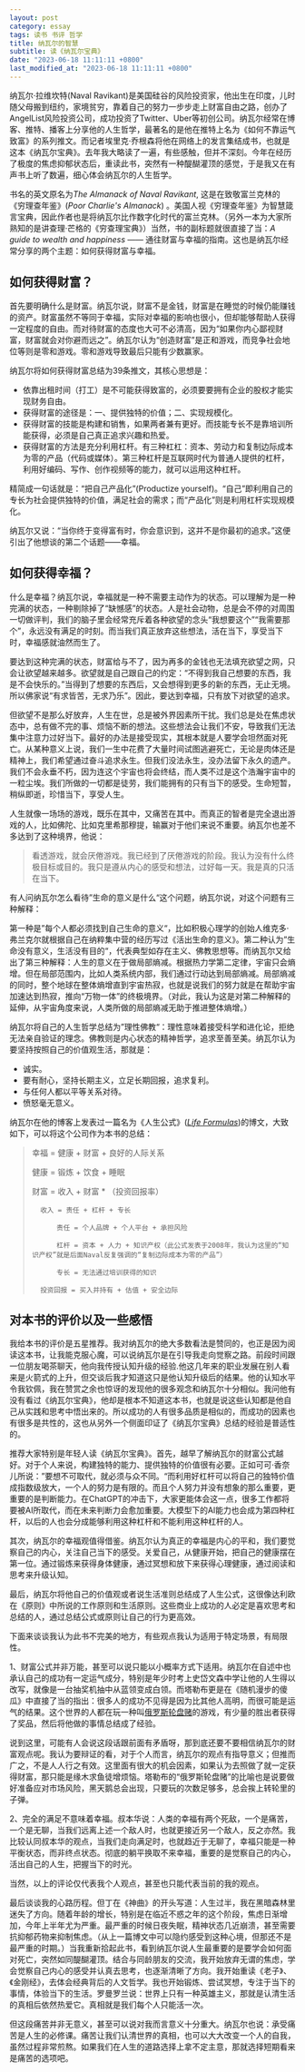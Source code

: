 ```yaml
---
layout: post
category: essay
tags: 读书 书评 哲学
title: 纳瓦尔的智慧
subtitle: 读《纳瓦尔宝典》
date: "2023-06-18 11:11:11 +0800"
last_modified_at: "2023-06-18 11:11:11 +0800"
---
```


纳瓦尔·拉维坎特(Naval Ravikant)是美国硅谷的风险投资家，他出生在印度，儿时随父母搬到纽约，家境贫穷，靠着自己的努力一步步走上财富自由之路，创办了AngelList风险投资公司，成功投资了Twitter、Uber等初创公司。纳瓦尔经常在博客、推特、播客上分享他的人生哲学，最著名的是他在推特上名为《如何不靠运气致富》的系列推文。而记者埃里克·乔根森将他在网络上的发言集结成书，也就是这本《纳瓦尔宝典》。去年我大略读了一遍，有些感触，但并不深刻。今年在经历了极度的焦虑抑郁状态后，重读此书，突然有一种醍醐灌顶的感觉，于是我又在有声书上听了数遍，细心体会纳瓦尔的人生哲学。

书名的英文原名为*The Almanack of Naval Ravikant*, 这是在致敬富兰克林的《穷理查年鉴》(*Poor Charlie's Almanack*) 。美国人视《穷理查年鉴》为智慧箴言宝典，因此作者也是将纳瓦尔比作数字化时代的富兰克林。（另外一本为大家所熟知的是讲查理·芒格的《穷查理宝典》）当然，书的副标题就很直接了当：*A guide to wealth and happiness ——* 通往财富与幸福的指南。这也是纳瓦尔经常分享的两个主题：如何获得财富与幸福。

## 如何获得财富？

首先要明确什么是财富。纳瓦尔说，财富不是金钱，财富是在睡觉的时候仍能赚钱的资产。财富虽然不等同于幸福，实际对幸福的影响也很小，但却能够帮助人获得一定程度的自由。而对待财富的态度也大可不必清高，因为“如果你内心鄙视财富，财富就会对你避而远之”。纳瓦尔认为“创造财富”是正和游戏，而竞争社会地位等则是零和游戏。零和游戏导致最后只能有少数赢家。

纳瓦尔将如何获得财富总结为39条推文，其核心思想是：

- 依靠出租时间（打工）是不可能获得致富的，必须要要拥有企业的股权才能实现财务自由。
- 获得财富的途径是：一、提供独特的价值；二、实现规模化。
- 获得财富的技能是构建和销售，如果两者兼有更好。而技能专长不是靠培训所能获得，必须是自己真正追求兴趣和热爱。
- 获得财富的方法是充分利用杠杆。有三种杠杠：资本、劳动力和复制边际成本为零的产品（代码或媒体）。第三种杠杆是互联网时代为普通人提供的杠杆，利用好编码、写作、创作视频等的能力，就可以运用这种杠杆。

精简成一句话就是：“把自己产品化”(Productize yourself)。“自己”即利用自己的专长为社会提供独特的价值，满足社会的需求；而“产品化”则是利用杠杆实现规模化。

纳瓦尔又说：“当你终于变得富有时，你会意识到，这并不是你最初的追求。”这便引出了他想谈的第二个话题——幸福。

## 如何获得幸福？

什么是幸福？纳瓦尔说，幸福就是一种不需要主动作为的状态。可以理解为是一种完满的状态，一种剔除掉了“缺憾感”的状态。人是社会动物，总是会不停的对周围一切做评判，我们的脑子里会经常充斥着各种欲望的念头“我想要这个”“我需要那个”，永远没有满足的时刻。而当我们真正放弃这些想法，活在当下，享受当下时，幸福感就油然而生了。

要达到这种完满的状态，财富给与不了，因为再多的金钱也无法填充欲望之网，只会让欲望越来越多。欲望就是自己跟自己的约定：“不得到我自己想要的东西，我是不会快乐的。”当得到了想要的东西后，又会想得到更多的新的东西，无止无境。所以佛家说“有求皆苦，无求乃乐”。因此，要达到幸福，只有放下对欲望的追求。

但欲望不是那么好放弃，人生在世，总是被外界因素所干扰。我们总是处在焦虑状态中，总有做不完的事、烦恼不断的想法。这些想法会让我们不安，导致我们无法集中注意力过好当下。最好的办法是接受现实，其根本就是人要学会坦然面对死亡。从某种意义上说，我们一生中花费了大量时间试图逃避死亡，无论是肉体还是精神上，我们希望通过奋斗追求永生。但我们没法永生，没办法留下永久的遗产。我们不会永垂不朽，因为连这个宇宙也将会终结，而人类不过是这个浩瀚宇宙中的一粒尘埃。我们所做的一切都是徒劳，我们能拥有的只有当下的感受。生命短暂，稍纵即逝，珍惜当下，享受人生。

人生就像一场场的游戏，既乐在其中，又痛苦在其中。而真正的智者是完全退出游戏的人，比如佛陀、比如克里希那穆提，输赢对于他们来说不重要。纳瓦尔也差不多达到了这种境界，他说：

> 看透游戏，就会厌倦游戏。我已经到了厌倦游戏的阶段。我认为没有什么终极目标或目的。我只是遵从内心的感受和想法，过好每一天。我是真的只活在当下。
> 

有人问纳瓦尔怎么看待”生命的意义是什么“这个问题，纳瓦尔说，对这个问题有三种解释：

第一种是”每个人都必须找到自己生命的意义“，比如积极心理学的创始人维克多·弗兰克尔就根据自己在纳粹集中营的经历写过《活出生命的意义》。第二种认为”生命没有意义，生活没有目的“，代表典型如存在主义、佛教思想等。而纳瓦尔又给出了第三种解释：人生的意义在于做局部熵减。根据热力学第二定律，宇宙只会熵增。但在局部范围内，比如人类系统内部，我们通过行动达到局部熵减。局部熵减的同时，整个地球在整体熵增直到宇宙热寂，也就是说我们的努力就是在帮助宇宙加速达到热寂，推向“万物一体”的终极境界。（对此，我认为这是对第二种解释的延伸，从宇宙角度来说，人类所做的局部熵减无助于推进整体熵增。）

纳瓦尔将自己的人生哲学总结为”理性佛教“：理性意味着接受科学和进化论，拒绝无法亲自验证的理念。佛教则是内心状态的精神哲学，追求至善至美。纳瓦尔认为要坚持按照自己的价值观生活，那就是：

- 诚实。
- 要有耐心，坚持长期主义，立足长期回报，追求复利。
- 与任何人都以平等关系对待。
- 愤怒毫无意义。

纳瓦尔在他的博客上发表过一篇名为《人生公式》([*Life Formulas*](https://nav.al/life-formulas-i))的博文，大致如下，可以将这个公司作为本书的总结：

> 幸福 = 健康 + 财富 + 良好的人际关系
> 
> 
> 	健康 = 锻炼 + 饮食 + 睡眠
> 
> 	财富 = 收入 + 财富 * （投资回报率）
> 
> 		收入 = 责任 + 杠杆 + 专长
> 
> 			责任 = 个人品牌 + 个人平台 + 承担风险
> 
> 			杠杆 = 资本 + 人力 + 知识产权（此公式发表于2008年，我认为这里的“知识产权”就是后面Naval反复强调的“复制边际成本为零的产品”）
> 
> 			专长 = 无法通过培训获得的知识
> 
> 		投资回报 = 买入并持有 + 估值 + 安全边际
>

## 对本书的评价以及一些感悟

我给本书的评价是五星推荐。我对纳瓦尔的绝大多数看法是赞同的，也正是因为阅读这本书，让我能克服心魔，可以说纳瓦尔是在引导我走向觉察之路。前段时间跟一位朋友喝茶聊天，他向我传授认知升级的经验.他这几年来的职业发展在别人看来是火箭式的上升，但交谈后我才知道这只是他认知升级后的结果。他的认知水平令我钦佩，我在赞赏之余也惊讶的发现他的很多观念和纳瓦尔十分相似。我问他有没有看过《纳瓦尔宝典》，他却是根本不知道这本书，也就是说这些认知都是他自己从实践和思考中悟出来的。所以成功的人有很多品质是相似的，而成功的因素也有很多是共性的，这也从另外一个侧面印证了《纳瓦尔宝典》总结的经验是普适性的。

推荐大家特别是年轻人读《纳瓦尔宝典》。首先，越早了解纳瓦尔的财富公式越好。对于个人来说，构建独特的能力、提供独特的价值很有必要。正如可可·香奈儿所说：”要想不可取代，就必须与众不同。“而利用好杠杆可以将自己的独特价值成指数级放大，一个人的努力是有限的。而且个人努力并没有想象的那么重要，更重要的是判断能力。在ChatGPT的冲击下，大家更能体会这一点，很多工作都将要被AI所取代，而在未来判断力会愈加重要。大模型下的AI能力也会成为第四种杠杆，以后的人也会分成能够利用这种杠杆和不能利用这种杠杆的人。

其次，纳瓦尔的幸福观值得借鉴。纳瓦尔认为真正的幸福是内心的平和，我们要觉察自己的内心，关注自己当下的感受。关爱自己，从健康开始，把自己的健康摆在第一位。通过锻炼来获得身体健康，通过冥想和放下来获得心理健康，通过阅读和思考来升级认知。

最后，纳瓦尔将他自己的价值观或者说生活准则总结成了人生公式，这很像达利欧在《原则》中所说的工作原则和生活原则。这些商业上成功的人必定是喜欢思考和总结的人，通过总结公式或原则让自己的行为更高效。

下面来谈谈我认为此书不完美的地方，有些观点我认为适用于特定场景，有局限性。

1、财富公式并非万能，甚至可以说只能以小概率方式下适用。纳瓦尔在自述中也承认自己的成功有一定运气成分，特别是年少时考上史岱文森中学让他的人生得以改写，就像是一台抽奖机抽中从蓝领变成白领。而塔勒布更是在《随机漫步的傻瓜》中直接了当的指出：很多人的成功不见得是因为比其他人高明，而很可能是运气的结果。这个世界的人都在玩一种叫[俄罗斯轮盘赌](https://zh.wikipedia.org/zh-cn/%E4%BF%84%E7%BE%85%E6%96%AF%E8%BC%AA%E7%9B%A4)的游戏，有少量的胜出者获得了奖品，然后将他做的事情总结成了经验。

说到这里，可能有人会说这段话跟前面有矛盾呀，那到底还要不要相信纳瓦尔的财富观点呢。我认为要辩证的看，对于个人而言，纳瓦尔的观点有指导意义；但推而广之，不是人人行之有效。这里面有很大的机会因素，如果认为去照做了就一定获得财富，那只能是缘木求鱼徒增烦恼。塔勒布的“俄罗斯轮盘赌”的比喻也是说要做好准备应对市场风险，黑天鹅总会出现，只要玩的次数足够多，总会挨上转轮里的子弹。

2、完全的满足不意味着幸福。叔本华说：人类的幸福有两个死敌，一个是痛苦，一个是无聊，当我们远离上述一个敌人时，也就更接近另一个敌人，反之亦然。我比较认同叔本华的观点，当我们走向满足时，也就趋近于无聊了，幸福只能是一种平衡状态，而非终点状态。彻底的躺平换取不来幸福，重要的是觉察自己的内心，活出自己的人生，把握当下的时光。

当然，以上的评论仅代表我个人观点，甚至也只能代表当前的我的观点。

最后谈谈我的心路历程。但丁在《神曲》的开头写道：人生过半，我在黑暗森林里迷失了方向。随着年龄的增长，特别是在临近不惑之年的这个阶段，焦虑日渐增加，今年上半年尤为严重。最严重的时候日夜失眠，精神状态几近崩溃，甚至需要抗抑郁药物来抑制焦虑。（从上一篇博文中可以隐约感受到这种心境，但那还不是最严重的时期。）当我重新拾起此书，看到纳瓦尔说人生最重要的是要学会如何面对死亡，突然如同醍醐灌顶。结合与同龄朋友的交流，我开始放弃无谓的焦虑，学会觉察自己内心的感受并认真去思考，也逐渐清晰了方向。我开始重读《老子》、《金刚经》，去体会经典背后的人文哲学。我也开始锻炼、尝试冥想，专注于当下的事情，体验当下的生活。罗曼罗兰说：世界上只有一种英雄主义，那就是认清生活的真相后依然热爱它。真相就是我们每个人只能活一次。

但这段痛苦并非无意义，甚至可以说对我而言意义十分重大。纳瓦尔也说：承受痛苦是人生的必修课。痛苦让我们认清世界的真相，也可以大大改变一个人的自我，虽然过程非常煎熬。如果我们在人生的道路选择上拿不定主意，那就选择短期看来是痛苦的选项吧。
